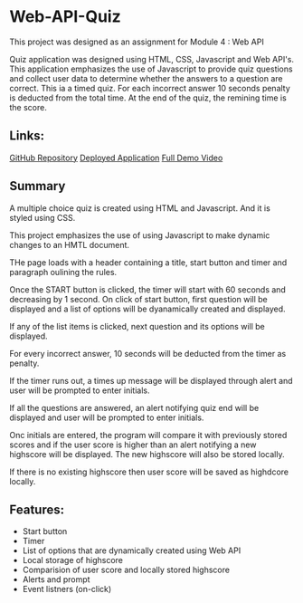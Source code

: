 # Web-API-Quiz

This project was designed as an assignment for Module 4 : Web API

Quiz application was designed using HTML, CSS, Javascript and Web API's. This application emphasizes the use of Javascript to provide quiz questions and collect user data to determine whether the answers to a question are correct.
This ia a timed quiz. For each incorrect answer 10 seconds penalty is deducted from the total time. At the end of the quiz, the remining time is the score.


## Links:

[GitHub Repository]()
[Deployed Application]()
[Full Demo Video](https://drive.google.com/file/d/1U3wQsAhRqnC3ix0BMdgz3-bO0NQj7AQh/view)


## Summary
A multiple choice quiz is created using HTML and Javascript. And it is styled using CSS.

This project emphasizes the use of using Javascript to make dynamic changes to an HMTL document.

THe page loads with a header containing a title, start button and timer and paragraph oulining the rules. 

Once the START button is clicked, the timer will start with 60 seconds and decreasing by 1 second. On click of start button, first question will be displayed and a list of options will be dyanamically created and displayed.

If any of the list items is clicked, next question and its options will be displayed.

For every incorrect answer, 10 seconds will be deducted from the timer as penalty.

If the timer runs out, a times up message will be displayed through alert and user will be prompted to enter initials.

If all the questions are answered, an alert notifying quiz end will be displayed and user will be prompted to enter initials.

Onc initials are entered, the program will compare it with previously stored scores and if the user score is higher than an alert notifying a new highscore will be displayed. The new highscore will also be stored locally.

If there is no existing highscore then user score will be saved as highdcore locally.


## Features:

* Start button
* Timer
* List of options that are dynamically created using Web API
* Local storage of highscore
* Comparision of user score and locally stored highscore
* Alerts and prompt
* Event listners (on-click)